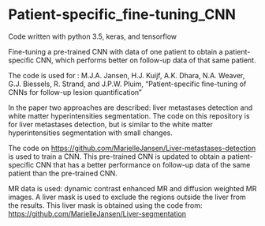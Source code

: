 # Patient-specific_fine-tuning_CNN

Code written with python 3.5, keras, and tensorflow

Fine-tuning a pre-trained CNN with data of one patient to obtain a patient-specific CNN, which performs better on follow-up data of that same patient.

The code is used for : M.J.A. Jansen, H.J. Kuijf, A.K. Dhara, N.A. Weaver, G.J. Biessels, R. Strand, and J.P.W. Pluim, “Patient-specific fine-tuning of CNNs for follow-up lesion quantification”

In the paper two approaches are described: liver metastases detection and white matter hyperintensities segmentation. The code on this repository is for liver metastases detection, but is similar to the white matter hyperintensities segmentation with small changes.

The code on https://github.com/MarielleJansen/Liver-metastases-detection is used to train a CNN. This pre-trained CNN is updated to obtain a patient-specific CNN that has a better performance on follow-up data of the same patient than the pre-trained CNN.

MR data is used: dynamic contrast enhanced MR and diffusion weighted MR images. A liver mask is used to exclude the regions outside the liver from the results. This liver mask is obtained using the code from: https://github.com/MarielleJansen/Liver-segmentation
